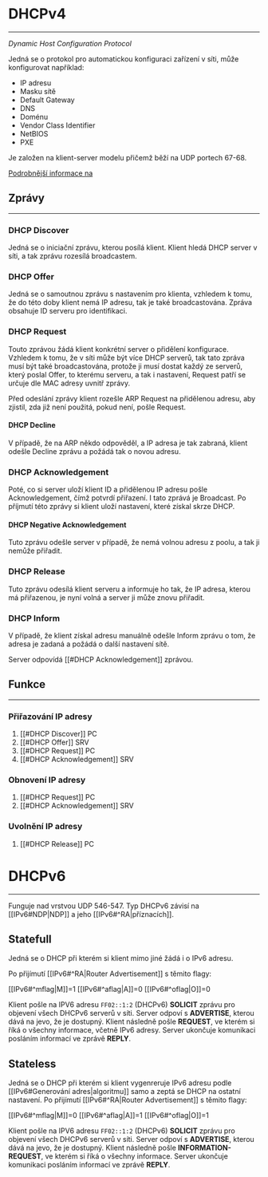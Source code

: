 # DHCPv4
---

*Dynamic Host Configuration Protocol*

Jedná se o protokol pro automatickou konfiguraci zařízení v síti, může konfigurovat například:
- IP adresu
- Masku sítě
- Default Gateway
- DNS
- Doménu
- Vendor Class Identifier
- NetBIOS
- PXE

Je založen na klient-server modelu přičemž běží na UDP portech 67-68.

[Podrobnější informace na](https://www.netmanias.com/en/post/techdocs/5998/dhcp-network-protocol/understanding-the-basic-operations-of-dhcp)

## Zprávy
---

### DHCP Discover

Jedná se o iniciační zprávu, kterou posílá klient. Klient hledá DHCP server v síti, a tak zprávu rozesílá broadcastem.

### DHCP Offer

Jedná se o samoutnou zprávu s nastavením pro klienta, vzhledem k tomu, že do této doby klient nemá IP adresu, tak je také broadcastována.
Zpráva obsahuje ID serveru pro identifikaci.

### DHCP Request

Touto zprávou žádá klient konkrétní server o přidělení konfigurace.
Vzhledem k tomu, že v síti může být více DHCP serverů, tak tato zpráva musí být také broadcastována, protože ji musí dostat každý ze serverů, který poslal Offer, to kterému serveru, a tak i nastavení, Request patří se určuje dle MAC adresy uvnitř zprávy.

Před odeslání zprávy klient rozešle ARP Request na přidělenou adresu, aby zjistil, zda již není použitá, pokud není, pošle Request.

#### DHCP Decline

V případě, že na ARP někdo odpověděl, a IP adresa je tak zabraná, klient odešle Decline zprávu a požádá tak o novou adresu.

### DHCP Acknowledgement

Poté, co si server uloží klient ID a přidělenou IP adresu pošle Acknowledgement, čímž potvrdí přiřazení.
I tato zprává je Broadcast.
Po příjmutí této zprávy si klient uloží nastavení, které získal skrze DHCP.

#### DHCP Negative Acknowledgement

Tuto zprávu odešle server v případě, že nemá volnou adresu z poolu, a tak ji nemůže přiřadit.

### DHCP Release

Tuto zprávu odesílá klient serveru a informuje ho tak, že IP adresa, kterou má přiřazenou, je nyní volná a server ji může znovu přiřadit.

### DHCP Inform	

V případě, že klient získal adresu manuálně odešle Inform zprávu o tom, že adresa je zadaná a požádá o další nastavení sítě.

Server odpovídá [[#DHCP Acknowledgement]] zprávou.

## Funkce
---

### Přiřazování IP adresy

1. [[#DHCP Discover]] PC
2. [[#DHCP Offer]] SRV
3. [[#DHCP Request]] PC
4. [[#DHCP Acknowledgement]] SRV

### Obnovení IP adresy

1. [[#DHCP Request]] PC
2. [[#DHCP Acknowledgement]] SRV

### Uvolnění IP adresy

1. [[#DHCP Release]] PC

# DHCPv6
---

Funguje nad vrstvou UDP 546-547.
Typ DHCPv6 závisí na [[IPv6#NDP|NDP]] a jeho [[IPv6#^RA|příznacích]].

## Statefull

Jedná se o DHCP při kterém si klient mimo jiné žádá i o IPv6 adresu.

Po přijímutí [[IPv6#^RA|Router Advertisement]] s těmito flagy:

[[IPv6#^mflag|M]]=1
[[IPv6#^aflag|A]]=0
[[IPv6#^oflag|O]]=0

Klient pošle na IPV6 adresu `FF02::1:2` (DHCPv6) **SOLICIT** zprávu pro objevení všech DHCPv6 serverů v síti.
Server odpoví s **ADVERTISE**, kterou dává na jevo, že je dostupný.
Klient následně pošle **REQUEST**, ve kterém si říká o všechny informace, včetně IPv6 adresy.
Server ukončuje komunikaci posláním informací ve zprávě **REPLY**.

## Stateless

Jedná se o DHCP při kterém si klient vygenreruje IPv6 adresu podle [[IPv6#Generování adres|algoritmu]] samo a zeptá se DHCP na ostatní nastavení.
Po přijímutí [[IPv6#^RA|Router Advertisement]] s těmito flagy:

[[IPv6#^mflag|M]]=0
[[IPv6#^aflag|A]]=1
[[IPv6#^oflag|O]]=1

Klient pošle na IPV6 adresu `FF02::1:2` (DHCPv6) **SOLICIT** zprávu pro objevení všech DHCPv6 serverů v síti.
Server odpoví s **ADVERTISE**, kterou dává na jevo, že je dostupný.
Klient následně pošle **INFORMATION-REQUEST**, ve kterém si říká o všechny informace.
Server ukončuje komunikaci posláním informací ve zprávě **REPLY**.